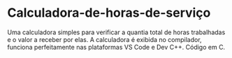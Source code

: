 # Calculadora-de-horas-de-serviço
Uma  calculadora simples para verificar a quantia total de horas trabalhadas e o valor a receber por elas.
A calculadora é exibida no compilador, funciona perfeitamente nas plataformas VS Code e Dev C++.
Código em C.


